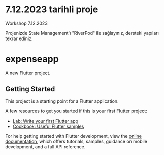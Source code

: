 # 7.12.2023 tarihli proje

Workshop 7.12.2023

Projenizde State Management'ı "RiverPod" ile sağlayınız, dersteki yapıları tekrar ediniz.

# expenseapp

A new Flutter project.

## Getting Started

This project is a starting point for a Flutter application.

A few resources to get you started if this is your first Flutter project:

- [Lab: Write your first Flutter app](https://docs.flutter.dev/get-started/codelab)
- [Cookbook: Useful Flutter samples](https://docs.flutter.dev/cookbook)

For help getting started with Flutter development, view the
[online documentation](https://docs.flutter.dev/), which offers tutorials,
samples, guidance on mobile development, and a full API reference.
